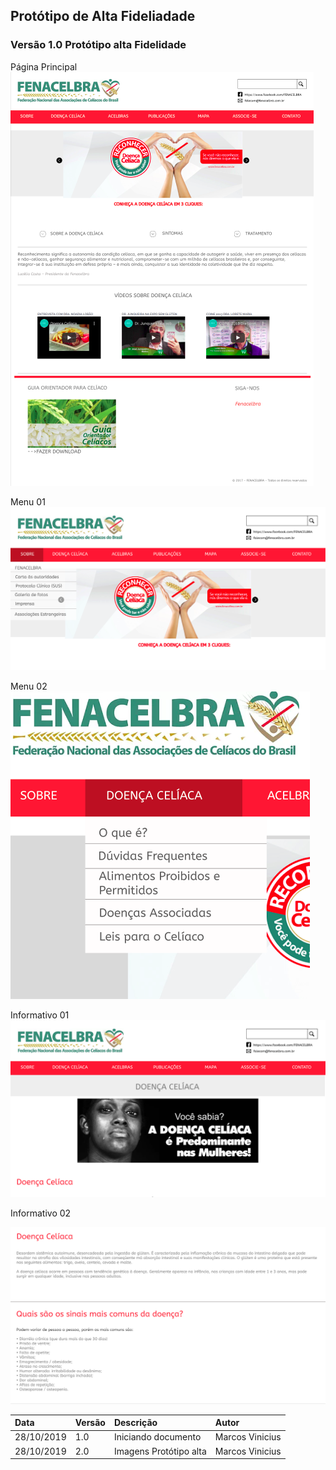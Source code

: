 ## Protótipo de Alta Fideliadade


### Versão 1.0 Protótipo alta Fidelidade

Página Principal
<br>
![Página Principal](../assets/img/01PA.png)

Menu 01
<br>
![Página Principal](../assets/img/02PA.png)

Menu 02
<br>
![Página Principal](../assets/img/03PA.png)

Informativo 01
<br>
![Página Principal](../assets/img/04PA.png)

Informativo 02
<br>

![Página Principal](../assets/img/05PA.png)



| Data       | Versão | Descrição                              | Autor             |
| :--------- | :----- | :------------------------------------- | :---------------- |
| 28/10/2019 | 1.0    | Iniciando documento                    | Marcos Vinicius |
| 28/10/2019 | 2.0    | Imagens Protótipo alta                    | Marcos Vinicius |
